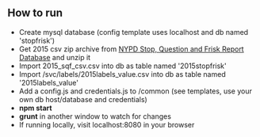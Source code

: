 ## How to run
- Create mysql database (config template uses localhost and db named 'stopfrisk')
- Get 2015 csv zip archive from [NYPD Stop, Question and Frisk Report Database](http://www.nyc.gov/html/nypd/html/analysis_and_planning/stop_question_and_frisk_report.shtml) and unzip it
- Import 2015_sqf_csv.csv into db as table named '2015stopfrisk'
- Import /svc/labels/2015labels_value.csv into db as table named '2015labels_value'
- Add a config.js and credentials.js to /common (see templates, use your own db host/database and credentials)
- **npm start**
- **grunt** in another window to watch for changes
- If running locally, visit localhost:8080 in your browser
